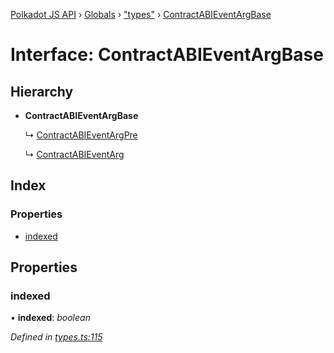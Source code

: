 [Polkadot JS API](../README.md) › [Globals](../globals.md) › ["types"](../modules/_types_.md) › [ContractABIEventArgBase](_types_.contractabieventargbase.md)

# Interface: ContractABIEventArgBase

## Hierarchy

* **ContractABIEventArgBase**

  ↳ [ContractABIEventArgPre](_types_.contractabieventargpre.md)

  ↳ [ContractABIEventArg](_types_.contractabieventarg.md)

## Index

### Properties

* [indexed](_types_.contractabieventargbase.md#indexed)

## Properties

###  indexed

• **indexed**: *boolean*

*Defined in [types.ts:115](https://github.com/polkadot-js/api/blob/276da86dbe/packages/api-contract/src/types.ts#L115)*
